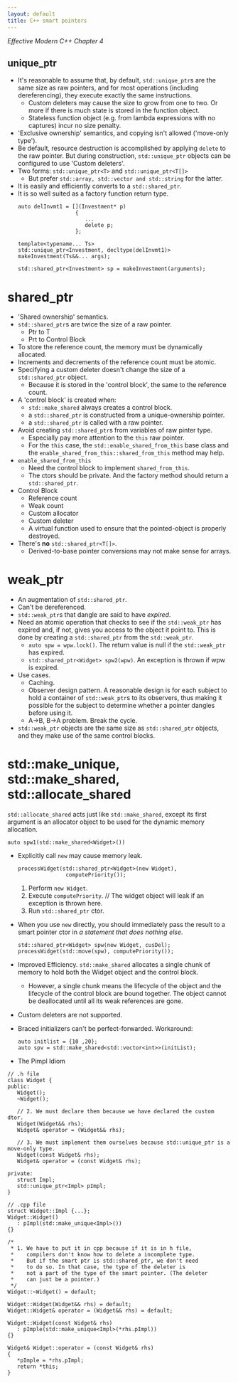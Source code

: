 ```yaml
---
layout: default
title: C++ smart pointers
---
```


*Effective Modern C++ Chapter 4*

## unique_ptr

* It's reasonable to assume that, by default, `std::unique_ptr`s are the same size as raw pointers, and for most operations (including dereferencing), they execute exactly the same instructions.
   * Custom deleters may cause the size to grow from one to two. Or more if there is much state is stored in the function object.
   * Stateless function object (e.g. from lambda expressions with no captures) incur no size penalty.
* 'Exclusive ownership' semantics, and copying isn't allowed ('move-only type').
* Be default, resource destruction is accomplished by applying `delete` to the raw pointer. But during construction, `std::unique_ptr` objects can be configured to use 'Custom deleters'.
* Two forms: `std::unique_ptr<T>` and `std::unique_ptr<T[]>`
   * But prefer `std::array, std::vector and std::string` for the latter.
* It is easily and efficiently converts to a `std::shared_ptr`.
* It is so well suited as a factory function return type.
   ```
   auto delInvmt1 = [](Investment* p)
                     {
                        ...
                        delete p;
                     };

   template<typename... Ts>
   std::unique_ptr<Investment, decltype(delInvmt1)>
   makeInvestment(Ts&&... args);

   std::shared_ptr<Investment> sp = makeInvestment(arguments);
   ```

# shared_ptr

* 'Shared ownership' semantics.
* `std::shared_ptr`s are twice the size of a raw pointer.
   * Ptr to T
   * Prt to Control Block
* To store the reference count, the memory must be dynamically allocated.
* Increments and decrements of the reference count must be atomic.
* Specifying a custom deleter doesn't change the size of a `std::shared_ptr` object.
   * Because it is stored in the 'control block', the same to the reference count.
* A 'control block' is created when:
   * `std::make_shared` always creates a control block.
   * a `std::shared_ptr` is constructed from a unique-ownership pointer.
   * a `std::shared_ptr` is called with a raw pointer.
* Avoid creating `std::shared_ptr`s from variables of raw pinter type.
   * Especially pay more attention to the `this` raw pointer.
   * For the `this` case, the `std::enable_shared_from_this` base class and the `enable_shared_from_this::shared_from_this` method may help.
* `enable_shared_from_this`
   * Need the control block to implement `shared_from_this`.
   * The ctors should be private. And the factory method should return a `std::shared_ptr`.
* Control Block
   * Reference count
   * Weak count
   * Custom allocator
   * Custom deleter
   * A virtual function used to ensure that the pointed-object is properly destroyed.
* There's **no** `std::shared_ptr<T[]>`.
   * Derived-to-base pointer conversions may not make sense for arrays.

# weak_ptr

* An augmentation of `std::shared_ptr`.
* Can't be dereferenced.
* `std::weak_ptr`s that dangle are said to have *expired*.
* Need an atomic operation that checks to see if the `std::weak_ptr` has expired and, if not, gives you access to the object it point to. This is done by creating a `std::shared_ptr` from the `std::weak_ptr`.
   * `auto spw = wpw.lock()`. The return value is null if the `std::weak_ptr` has expired.
   * `std::shared_ptr<Widget> spw2(wpw)`. An exception is thrown if wpw is expired.
* Use cases.
   * Caching.
   * Observer design pattern. A reasonable design is for each subject to hold a container of `std::weak_ptr`s to its observers, thus making it possible for the subject to determine whether a pointer dangles before using it.
   * A->B, B->A problem. Break the cycle.
* `std::weak_ptr` objects are the same size as `std::shared_ptr` objects, and they make use of the same control blocks.

# std::make_unique, std::make_shared, std::allocate_shared

`std::allocate_shared` acts just like `std::make_shared`, except its first argument is an allocator object to be used for the dynamic memory allocation.

`auto spw1(std::make_shared<Widget>())`

* Explicitly call `new` may cause memory leak.
   ```
   processWidget(std::shared_ptr<Widget>(new Widget),
                  computePriority());
   ```
   1. Perform `new Widget`.
   2. Execute `computePriority`.    // The widget object will leak if an exception is thrown here.
   3. Run `std::shared_ptr` ctor.
* When you use `new` directly, you should immediately pass the result to a smart pointer ctor in *a statement that does nothing else*.
   ```
   std::shared_ptr<Widget> spw(new Widget, cusDel);
   processWidget(std::move(spw), computePriority());
   ```
* Improved Efficiency. `std::make_shared` allocates a single chunk of memory to hold both the Widget object and the control block.
   * However, a single chunk means the lifecycle of the object and the lifecycle of the control block are bound together. The object cannot be deallocated until all its weak references are gone.
* Custom deleters are not supported.
* Braced initializers can't be perfect-forwarded. Workaround:
   ```
   auto initlist = {10 ,20};
   auto spv = std::make_shared<std::vector<int>>(initList);
   ```

* The Pimpl Idiom

```
// .h file
class Widget {
public:
   Widget();
   ~Widget();

   // 2. We must declare them because we have declared the custom dtor.
   Widget(Widget&& rhs);
   Widget& operator = (Widget&& rhs);

   // 3. We must implement them ourselves because std::unique_ptr is a move-only type.
   Widget(const Widget& rhs);
   Widget& operator = (const Widget& rhs);

private:
   struct Impl;
   std::unique_ptr<Impl> pImpl;
}

// .cpp file
struct Widget::Impl {...};
Widget::Widget()
   : pImpl(std::make_unique<Impl>())
{}

/*
 * 1. We have to put it in cpp because if it is in h file,
 *    compilers don't know how to delete a incomplete type.
 *    But if the smart ptr is std::shared_ptr, we don't need
 *    to do so. In that case, the type of the deleter is
 *    not a part of the type of the smart pointer. (The deleter
 *    can just be a pointer.)
 */
Widget::~Widget() = default;

Widget::Widget(Widget&& rhs) = default;
Widget::Widget& operator = (Widget&& rhs) = default;

Widget::Widget(const Widget& rhs)
   : pImple(std::make_unique<Impl>(*rhs.pImpl))
{}

Widget& Widget::operator = (const Widget& rhs)
{
   *pImple = *rhs.pImpl;
   return *this;
}
```